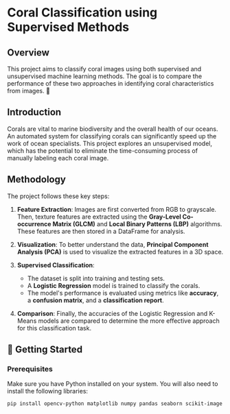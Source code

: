 # Coral Classification using Supervised Methods

## Overview 

This project aims to classify coral images using both supervised and unsupervised machine learning methods. The goal is to compare the performance of these two approaches in identifying coral characteristics from images. 🐠

## Introduction 

Corals are vital to marine biodiversity and the overall health of our oceans. An automated system for classifying corals can significantly speed up the work of ocean specialists. This project explores an unsupervised model, which has the potential to eliminate the time-consuming process of manually labeling each coral image.

## Methodology 

The project follows these key steps:

1.  **Feature Extraction**: Images are first converted from RGB to grayscale. Then, texture features are extracted using the **Gray-Level Co-occurrence Matrix (GLCM)** and **Local Binary Patterns (LBP)** algorithms. These features are then stored in a DataFrame for analysis.

2.  **Visualization**: To better understand the data, **Principal Component Analysis (PCA)** is used to visualize the extracted features in a 3D space.

3.  **Supervised Classification**:
    * The dataset is split into training and testing sets.
    * A **Logistic Regression** model is trained to classify the corals.
    * The model's performance is evaluated using metrics like **accuracy**, a **confusion matrix**, and a **classification report**.

4.  **Comparison**: Finally, the accuracies of the Logistic Regression and K-Means models are compared to determine the more effective approach for this classification task.

## 🚀 Getting Started 

### Prerequisites

Make sure you have Python installed on your system. You will also need to install the following libraries:

```bash
pip install opencv-python matplotlib numpy pandas seaborn scikit-image mahotas scikit-learn tqdm
